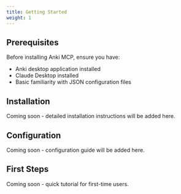 ```yaml
---
title: Getting Started
weight: 1
---
```


## Prerequisites

Before installing Anki MCP, ensure you have:

- Anki desktop application installed
- Claude Desktop installed
- Basic familiarity with JSON configuration files

## Installation

Coming soon - detailed installation instructions will be added here.

## Configuration

Coming soon - configuration guide will be added here.

## First Steps

Coming soon - quick tutorial for first-time users.
